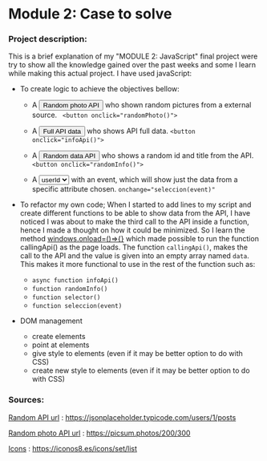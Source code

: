 # Module 2: Case to solve

### Project description:

This is a brief explanation of my "MODULE 2: JavaScript" final project were try to show all the knowledge gained over the past weeks and some I learn while making this actual project. I have used javaScript:

- To create logic to achieve the objectives bellow:

  - A <button>Random photo API</button> who shown random pictures from a external source.
    ` <button onclick="randomPhoto()">`

  - A <button>Full API data</button> who shows API full data.
    `<button onclick="infoApi()">`

  - A <button>Random data API</button> who shows a random id and title from the API.
    `<button onclick="randomInfo()">`

  - A <select><option >userId</option><option >id</option><option >title</option><option >body</option></select> with an event, which will show just the data from a specific attribute chosen.
    `onchange="seleccion(event)"`

- To refactor my own code;
  When I started to add lines to my script and create different functions to be able to show data from the API, I have noticed I was about to make the third call to the API inside a function, hence I made a thought on how it could be minimized. So I learn the method [windows.onload=()=>{}](https://developer.mozilla.org/en-US/docs/Web/API/Window/load_event) which made possible to run the function callingApi() as the page loads. The function `callingApi()`, makes the call to the API and the value is given into an empty array named `data`. This makes it more functional to use in the rest of the function such as:

  - `async function infoApi()`
  - `function randomInfo()`
  - `function selector()`
  - `function seleccion(event)`

- DOM management
  - create elements
  - point at elements
  - give style to elements (even if it may be better option to do with CSS)
  - create new style to elements (even if it may be better option to do with CSS)

### Sources:

[Random API url](https://jsonplaceholder.typicode.com/users/1/posts) : https://jsonplaceholder.typicode.com/users/1/posts

[Random photo API url](https://picsum.photos/200/300) : https://picsum.photos/200/300

[Icons](https://iconos8.es/icons/set/list) : https://iconos8.es/icons/set/list
